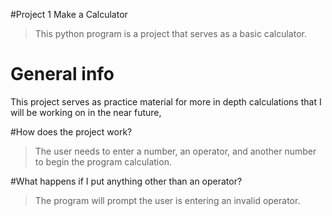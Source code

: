 #Project 1 Make a Calculator  
> This python program is a project that serves as a basic calculator. 



# General info
This project serves as practice material for more in depth calculations that I will be working on in the near future, 

#How does the project work?
> The user needs to enter a number, an operator, and another number to begin the program calculation. 

#What happens if I put anything other than an operator?
> The program will prompt the user is entering an invalid operator. 











